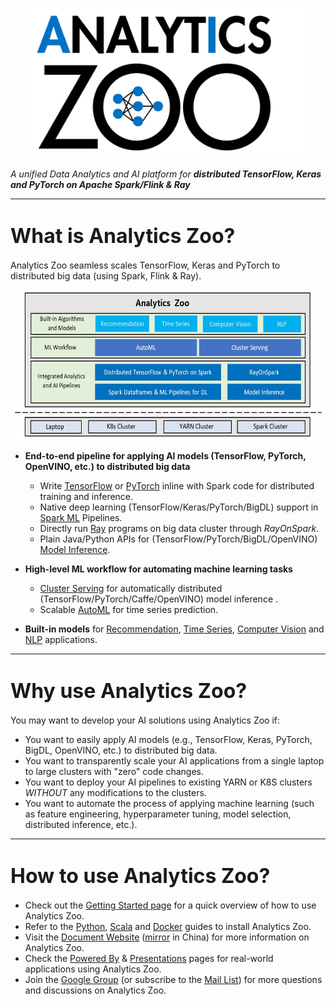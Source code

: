 <div align="center">
   <p align="center"> <img src="https://github.com/analytics-zoo/analytics-zoo.github.io/blob/master/img/logo.jpg" height=240px; weight=320px;"><br></p>
</div>
      
_A unified Data Analytics and AI platform for **distributed TensorFlow, Keras and PyTorch on Apache Spark/Flink & Ray**_

---

# <font size="6"> What is Analytics Zoo? </font>

Analytics Zoo seamless scales TensorFlow, Keras and PyTorch to distributed big data (using Spark, Flink & Ray).

<div align="center">
   <p align="center"> <img src="docs/docs/Image/blockdiagram.jpg" height=240px; weight=718px;"><br></p>
</div>

* **End-to-end pipeline for applying AI models (TensorFlow, PyTorch, OpenVINO, etc.) to distributed big data**
  * Write [TensorFlow](https://analytics-zoo.github.io/master/#ProgrammingGuide/TFPark/tensorflow/) or [PyTorch](https://analytics-zoo.github.io/master/#ProgrammingGuide/pytorch/) inline with Spark code for distributed training and inference.
  * Native deep learning (TensorFlow/Keras/PyTorch/BigDL) support in [Spark ML](https://analytics-zoo.github.io/master/#ProgrammingGuide/nnframes) Pipelines.
  * Directly run [Ray](https://analytics-zoo.github.io/master/#ProgrammingGuide/rayonspark/) programs on big data cluster through _RayOnSpark_. 
  * Plain Java/Python APIs for (TensorFlow/PyTorch/BigDL/OpenVINO) [Model Inference](https://analytics-zoo.github.io/master/#ProgrammingGuide/inference). 

* **High-level ML workflow for automating machine learning tasks**
  * [Cluster Serving](https://analytics-zoo.github.io/master/#ClusterServingGuide/ProgrammingGuide) for automatically distributed (TensorFlow/PyTorch/Caffe/OpenVINO) model inference . 
  * Scalable [AutoML](https://analytics-zoo.github.io/master/#ProgrammingGuide/AutoML/overview/) for time series prediction.

* **Built-in models** for [Recommendation](https://analytics-zoo.github.io/master/#APIGuide/Models/recommendation/), [Time Series](https://analytics-zoo.github.io/master/#APIGuide/Models/anomaly-detection/), [Computer Vision](https://analytics-zoo.github.io/master/#APIGuide/Models/object-detection/) and [NLP]( https://analytics-zoo.github.io/master/#APIGuide/Models/text-matching/) applications.

---

# <font size="6">Why use Analytics Zoo? </font>

You may want to develop your AI solutions using Analytics Zoo if:
* You want to easily apply AI models (e.g., TensorFlow, Keras, PyTorch, BigDL, OpenVINO, etc.) to distributed big data.
* You want to transparently scale your AI applications from a single laptop to large clusters with "zero" code changes.
* You want to deploy your AI pipelines to existing YARN or K8S clusters *WITHOUT* any modifications to the clusters.
* You want to automate the process of applying machine learning (such as feature engineering, hyperparameter tuning, model selection, distributed inference, etc.). 


---

# <font size="6">How to use Analytics Zoo? </font>
* Check out the [Getting Started page](https://analytics-zoo.github.io/master/#gettingstarted/) for a quick overview of how to use Analytics Zoo.
* Refer to the [Python](https://analytics-zoo.github.io/master/#PythonUserGuide/install/), [Scala](https://analytics-zoo.github.io/master/#ScalaUserGuide/install/) and [Docker](https://analytics-zoo.github.io/master/#DockerUserGuide/) guides to install Analytics Zoo.
* Visit the [Document Website](https://analytics-zoo.github.io/) ([mirror](https://analytics-zoo.gitee.io/) in China) for more information on Analytics Zoo.
* Check the [Powered By](https://analytics-zoo.github.io/master/#powered-by/) & [Presentations](https://analytics-zoo.github.io/master/#presentations/) pages for real-world applications using Analytics Zoo.
* Join the [Google Group](https://groups.google.com/forum/#!forum/bigdl-user-group) (or subscribe to the [Mail List](mailto:bigdl-user-group+subscribe@googlegroups.com)) for more questions and discussions on Analytics Zoo.
